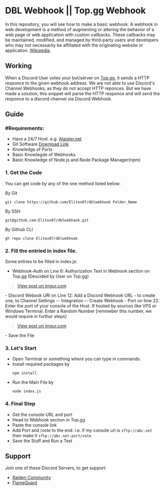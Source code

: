 # DBL Webhook || Top.gg Webhook
In this repository, you will see how to make a basic webhook. A webhook in web development is a method of augmenting or altering the behavior of a web page or web application with custom callbacks. These callbacks may be maintained, modified, and managed by third-party users and developers who may not necessarily be affiliated with the originating website or application. [Wikipedia](https://en.wikipedia.org/wiki/Webhook).

## Working
When a Discord User votes your bot/server on [Top.gg](https://top.gg), it sends a HTTP responce to the given webhook address. We are not able to use Discord's Channel Webhooks, as they do not accept HTTP reponces. But we have made a solution, this snippet will parse the HTTP responce and will send the responce to a discord channel via Discord Webhook.

## Guide
### #Requirements:
- Have a 24/7 Host. e.g. [Alaister.net](https://alaister.net/)
- Git Software [Download Link](https://git-scm.com/downloads)
- Knowledge of Ports
- Basic Knowlegde of Webhooks
- Basic Knowledge of Node.js and Node Package Manager(npm)

### 1. Get the Code
You can get code by any of the one method listed below:

By Git
```
git clone https://github.com/Elitex07/dblwebhook Folder_Name
```
By SSH
```
git@github.com:Elitex07/dblwebhook.git
```
By Github CLI
```
gh repo clone Elitex07/dblwebhook
```

### 2. Fill the entried in index file.
Some entries to be filled in index.js:
- Webhook-Auth on Line 6: Authorization Text in Webhook section on Top.gg (Descided by User on Top.gg)
<blockquote class="imgur-embed-pub" lang="en" data-id="flD6Duq"><a href="https://imgur.com/flD6Duq">View post on imgur.com</a></blockquote>
- Discord Webook URl on Line 12: Add a Discord Webhook URL - to create one, to Channel Settings -- Integration -- Create Webhook
- Port on linw 22: Enter the port of your console of the Host. If hosted by sources like VPS or Windows Terminal: Enter a Random Number [remmeber this number, we would require in furthur steps]
<blockquote class="imgur-embed-pub" lang="en" data-id="gy8NgW6"><a href="https://imgur.com/gy8NgW6">View post on imgur.com</a></blockquote>
- Save the File

### 3. Let's Start
- Open Terminal or something where you can type in commands.
- Install required packages by
  ```
  npm install
  ```
- Run the Main File by
  ```
  node index.js
  ```
### 4. Final Step
- Get the console URL and port
- Head to Webhook section in Top.gg
- Paste the console link
- Add Port and /vote to the end. i.e. if my console url is `sftp://abc.net` then make it `sftp://abc.net:port/vote`
- Save the Stuff and Run a Test

## Support
Join one of these Discord Servers, to get support:
- [Raiden Community](https://discord.gg/2SEEZ86pyj)
- [FlameQuard](https://discord.gg/TvjrWtEuyP)

